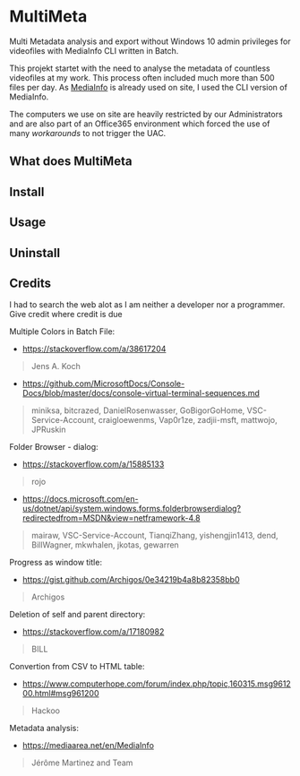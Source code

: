 # MultiMeta
Multi Metadata analysis and export without Windows 10 admin privileges for videofiles with MediaInfo CLI written in Batch.


This projekt startet with the need to analyse the metadata of countless videofiles at my work. This process often included much more than 500 files per day.
As [MediaInfo](https://mediaarea.net/en/MediaInfo) is already used on site, I used the CLI version of MediaInfo.

The computers we use on site are heavily restricted by our Administrators and are also part of an Office365 environment which forced the use of many *workarounds* to not trigger the UAC.


## What does MultiMeta

## Install

## Usage

## Uninstall

## Credits
I had to search the web alot as I am neither a developer nor a programmer. 
Give credit where credit is due

Multiple Colors in Batch File:
- https://stackoverflow.com/a/38617204
> Jens A. Koch
- https://github.com/MicrosoftDocs/Console-Docs/blob/master/docs/console-virtual-terminal-sequences.md
> miniksa, bitcrazed, DanielRosenwasser, GoBigorGoHome, VSC-Service-Account, craigloewenms, Vap0r1ze, zadjii-msft, mattwojo, JPRuskin

Folder Browser - dialog:
- https://stackoverflow.com/a/15885133
> rojo
- https://docs.microsoft.com/en-us/dotnet/api/system.windows.forms.folderbrowserdialog?redirectedfrom=MSDN&view=netframework-4.8
> mairaw, VSC-Service-Account, TianqiZhang, yishengjin1413, dend, BillWagner, mkwhalen, jkotas, gewarren

Progress as window title:
- https://gist.github.com/Archigos/0e34219b4a8b82358bb0
> Archigos

Deletion of self and parent directory: 
- https://stackoverflow.com/a/17180982
> BILL

Convertion from CSV to HTML table:
- https://www.computerhope.com/forum/index.php/topic,160315.msg961200.html#msg961200
> Hackoo

Metadata analysis:
- https://mediaarea.net/en/MediaInfo
>  Jérôme Martinez and Team
